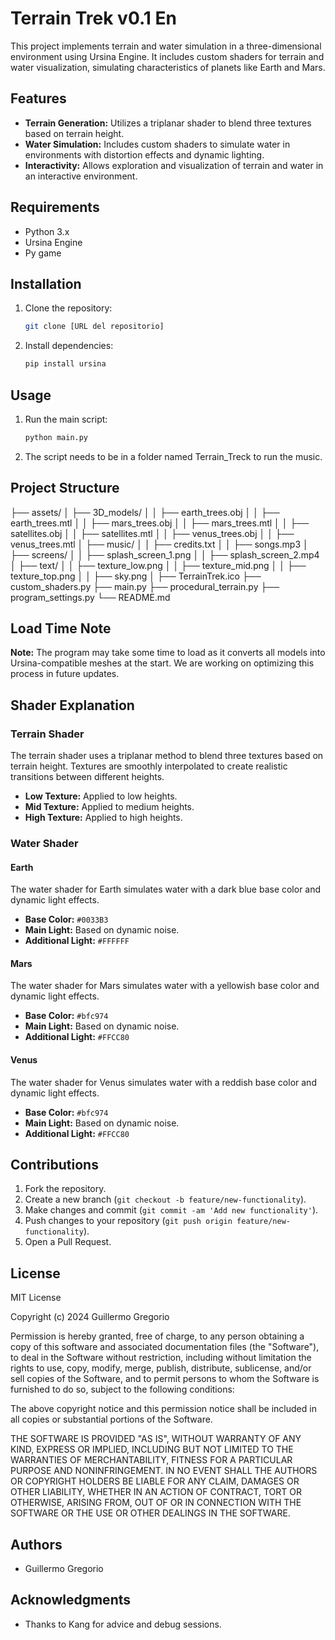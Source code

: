 # Terrain Trek v0.1 En

This project implements terrain and water simulation in a three-dimensional environment using Ursina Engine. It includes custom shaders for terrain and water visualization, simulating characteristics of planets like Earth and Mars.

## Features

- **Terrain Generation:** Utilizes a triplanar shader to blend three textures based on terrain height.
- **Water Simulation:** Includes custom shaders to simulate water in environments with distortion effects and dynamic lighting.
- **Interactivity:** Allows exploration and visualization of terrain and water in an interactive environment.

## Requirements

- Python 3.x
- Ursina Engine
- Py game

## Installation

1. Clone the repository:
    ```bash
    git clone [URL del repositorio]
    ```
2. Install dependencies:
    ```bash
    pip install ursina
    ```

## Usage

1. Run the main script:
    ```bash
    python main.py
    ```

2. The script needs to be in a folder named Terrain_Treck to run the music.

## Project Structure

├── assets/
│ ├── 3D_models/
│ │ ├── earth_trees.obj
│ │ ├── earth_trees.mtl
│ │ ├── mars_trees.obj
│ │ ├── mars_trees.mtl
│ │ ├── satellites.obj
│ │ ├── satellites.mtl
│ │ ├── venus_trees.obj
│ │ ├── venus_trees.mtl
│ ├── music/
│ │ ├── credits.txt
│ │ ├── songs.mp3
│ ├── screens/
│ │ ├── splash_screen_1.png
│ │ ├── splash_screen_2.mp4
│ ├── text/
│ │ ├── texture_low.png
│ │ ├── texture_mid.png
│ │ ├── texture_top.png
│ │ ├── sky.png
│ ├── TerrainTrek.ico
├── custom_shaders.py
├── main.py
├── procedural_terrain.py
├── program_settings.py
└── README.md




## Load Time Note

**Note:** The program may take some time to load as it converts all models into Ursina-compatible meshes at the start. We are working on optimizing this process in future updates.

## Shader Explanation

### Terrain Shader

The terrain shader uses a triplanar method to blend three textures based on terrain height. Textures are smoothly interpolated to create realistic transitions between different heights.

- **Low Texture:** Applied to low heights.
- **Mid Texture:** Applied to medium heights.
- **High Texture:** Applied to high heights.

### Water Shader

#### Earth

The water shader for Earth simulates water with a dark blue base color and dynamic light effects.

- **Base Color:** `#0033B3`
- **Main Light:** Based on dynamic noise.
- **Additional Light:** `#FFFFFF`

#### Mars

The water shader for Mars simulates water with a yellowish base color and dynamic light effects.

- **Base Color:** `#bfc974`
- **Main Light:** Based on dynamic noise.
- **Additional Light:** `#FFCC80`

#### Venus

The water shader for Venus simulates water with a reddish base color and dynamic light effects.

- **Base Color:** `#bfc974`
- **Main Light:** Based on dynamic noise.
- **Additional Light:** `#FFCC80`

## Contributions

1. Fork the repository.
2. Create a new branch (`git checkout -b feature/new-functionality`).
3. Make changes and commit (`git commit -am 'Add new functionality'`).
4. Push changes to your repository (`git push origin feature/new-functionality`).
5. Open a Pull Request.

## License

MIT License

Copyright (c) 2024 Guillermo Gregorio

Permission is hereby granted, free of charge, to any person obtaining a copy
of this software and associated documentation files (the "Software"), to deal
in the Software without restriction, including without limitation the rights
to use, copy, modify, merge, publish, distribute, sublicense, and/or sell
copies of the Software, and to permit persons to whom the Software is
furnished to do so, subject to the following conditions:

The above copyright notice and this permission notice shall be included in all
copies or substantial portions of the Software.

THE SOFTWARE IS PROVIDED "AS IS", WITHOUT WARRANTY OF ANY KIND, EXPRESS OR
IMPLIED, INCLUDING BUT NOT LIMITED TO THE WARRANTIES OF MERCHANTABILITY,
FITNESS FOR A PARTICULAR PURPOSE AND NONINFRINGEMENT. IN NO EVENT SHALL THE
AUTHORS OR COPYRIGHT HOLDERS BE LIABLE FOR ANY CLAIM, DAMAGES OR OTHER
LIABILITY, WHETHER IN AN ACTION OF CONTRACT, TORT OR OTHERWISE, ARISING FROM,
OUT OF OR IN CONNECTION WITH THE SOFTWARE OR THE USE OR OTHER DEALINGS IN THE
SOFTWARE.

## Authors

- Guillermo Gregorio

## Acknowledgments

- Thanks to Kang for advice and debug sessions.
